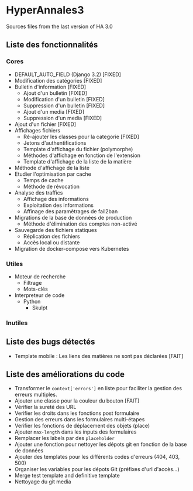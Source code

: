 # HyperAnnales3
Sources files from the last version of HA 3.0

## Liste des fonctionnalités

### Cores
- DEFAULT_AUTO_FIELD (Django 3.2) [FIXED]
- Modification des catégories [FIXED]
- Bulletin d'information [FIXED]
  - Ajout d'un bulletin [FIXED]
  - Modification d'un bulletin [FIXED]
  - Suppression d'un bulletin [FIXED]
  - Ajout d'un media [FIXED]
  - Suppression d'un media [FIXED]
- Ajout d'un fichier [FIXED]
- Affichages fichiers
  - Ré-ajouter les classes pour la categorie [FIXED]
  - Jetons d'authentifications
  - Template d'affichage du fichier (polymorphe)
  - Méthodes d'affichage en fonction de l'extension
  - Template d'affichage de la liste de la matière
- Méthode d'affichage de la liste
- Etudier l'optimisation par cache
  - Temps de cache
  - Méthode de révocation
- Analyse des traffics
  - Affichage des informations
  - Exploitation des informations
  - Affinage des paramètrages de fail2ban
- Migrations de la base de données de production
  - Méthode d'élimination des comptes non-activé
- Sauvegarde des fichiers statiques
  - Réplication des fichiers
  - Accès local ou distante
- Migration de docker-compose vers Kubernetes

### Utiles
- Moteur de recherche
  - Filtrage
  - Mots-clés
- Interpreteur de code
  - Python
    - Skulpt

### Inutiles

## Liste des bugs détectés
- Template mobile : Les liens des matières ne sont pas déclarées [FAIT]

## Liste des améliorations du code

- Transformer le `context['errors']` en liste pour faciliter la gestion des erreurs multiples.
- Ajouter une classe pour la couleur du bouton [FAIT]
- Vérifier la sureté des URL
- Verifier les droits dans les fonctions post formulaire
- Gestion des erreurs dans les formulaires multi-étapes
- Verifier les fonctions de déplacement des objets (place)
- Ajouter `max-length` dans les inputs des formulaires
- Remplacer les labels par des `placeholder`
- Ajouter une fonction pour nettoyer les dépots git en fonction de la base de données
- Ajouter des templates pour les différents codes d'erreurs (404, 403, 500)
- Organiser les variables pour les dépots Git (préfixes d'url d'accès...)
- Merge test template and definitive template
- Nettoyage du git media
